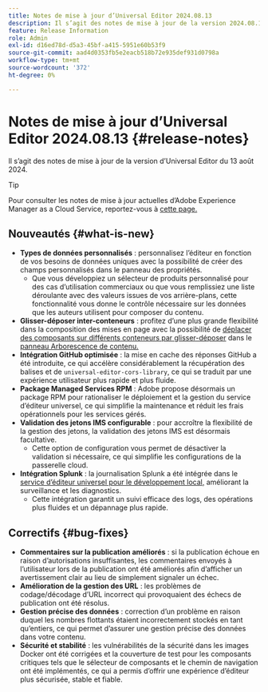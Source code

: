 ```yaml
---
title: Notes de mise à jour d’Universal Editor 2024.08.13
description: Il s’agit des notes de mise à jour de la version 2024.08.13 d’Universal Editor.
feature: Release Information
role: Admin
exl-id: d16ed78d-d5a3-45bf-a415-5951e60b53f9
source-git-commit: aad4d0353fb5e2eacb518b72e935def931d0798a
workflow-type: tm+mt
source-wordcount: '372'
ht-degree: 0%

---
```



# Notes de mise à jour d’Universal Editor 2024.08.13 {#release-notes}

Il s’agit des notes de mise à jour de la version d’Universal Editor du 13 août 2024.

>[!TIP]
>
>Pour consulter les notes de mise à jour actuelles d’Adobe Experience Manager as a Cloud Service, reportez-vous à [cette page.](/help/release-notes/release-notes-cloud/release-notes-current.md)

## Nouveautés {#what-is-new}

* **Types de données personnalisés** : personnalisez l’éditeur en fonction de vos besoins de données uniques avec la possibilité de créer des champs personnalisés dans le panneau des propriétés.
   * Que vous développiez un sélecteur de produits personnalisé pour des cas d’utilisation commerciaux ou que vous remplissiez une liste déroulante avec des valeurs issues de vos arrière-plans, cette fonctionnalité vous donne le contrôle nécessaire sur les données que les auteurs utilisent pour composer du contenu.
* **Glisser-déposer inter-conteneurs** : profitez d’une plus grande flexibilité dans la composition des mises en page avec la possibilité de [déplacer des composants sur différents conteneurs par glisser-déposer](/help/sites-cloud/authoring/universal-editor/authoring.md#reordering-components) dans le [panneau Arborescence de contenu.](/help/sites-cloud/authoring/universal-editor/navigation.md#content-tree-mode)
* **Intégration GitHub optimisée** : la mise en cache des réponses GitHub a été introduite, ce qui accélère considérablement la récupération des balises et de `universal-editor-cors-library`, ce qui se traduit par une expérience utilisateur plus rapide et plus fluide.
* **Package Managed Services RPM** : Adobe propose désormais un package RPM pour rationaliser le déploiement et la gestion du service d’éditeur universel, ce qui simplifie la maintenance et réduit les frais opérationnels pour les services gérés.
* **Validation des jetons IMS configurable** : pour accroître la flexibilité de la gestion des jetons, la validation des jetons IMS est désormais facultative.
   * Cette option de configuration vous permet de désactiver la validation si nécessaire, ce qui simplifie les configurations de la passerelle cloud.
* **Intégration Splunk** : la journalisation Splunk a été intégrée dans le [service d’éditeur universel pour le développement local,](/help/implementing/universal-editor/local-dev.md) améliorant la surveillance et les diagnostics.
   * Cette intégration garantit un suivi efficace des logs, des opérations plus fluides et un dépannage plus rapide.

## Correctifs {#bug-fixes}

* **Commentaires sur la publication améliorés** : si la publication échoue en raison d’autorisations insuffisantes, les commentaires envoyés à l’utilisateur lors de la publication ont été améliorés afin d’afficher un avertissement clair au lieu de simplement signaler un échec.
* **Amélioration de la gestion des URL** : les problèmes de codage/décodage d’URL incorrect qui provoquaient des échecs de publication ont été résolus.
* **Gestion précise des données** : correction d’un problème en raison duquel les nombres flottants étaient incorrectement stockés en tant qu’entiers, ce qui permet d’assurer une gestion précise des données dans votre contenu.
* **Sécurité et stabilité** : les vulnérabilités de la sécurité dans les images Docker ont été corrigées et la couverture de test pour les composants critiques tels que le sélecteur de composants et le chemin de navigation ont été implémentés, ce qui a permis d’offrir une expérience d’éditeur plus sécurisée, stable et fiable.
